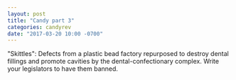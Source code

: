 ```yaml
---
layout: post
title: "Candy part 3"
categories: candyrev
date: "2017-03-20 10:00 -0700"
---
```


"Skittles": Defects from a plastic bead factory repurposed to destroy
dental fillings and promote cavities by the dental-confectionary
complex. Write your legislators to have them banned.
